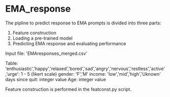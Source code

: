 # EMA_response

The pipline to predict response to EMA prompts is divided into three parts:
1. Feature construction 
2. Loading a pre-trained model 
3. Predicting EMA response and evaluating performance 

Input file: 'EMAresponses_merged.csv'

Table:
'enthusiastic','happy','relaxed','bored','sad','angry','nervous','restless','active','urge': 1 - 5 (likert scale)
gender: 'F','M'
income: 'low','mid','high','Uknown'
days since quit: integer value
Age: integer value 


Feature construction is performed in the featconst.py script. 

